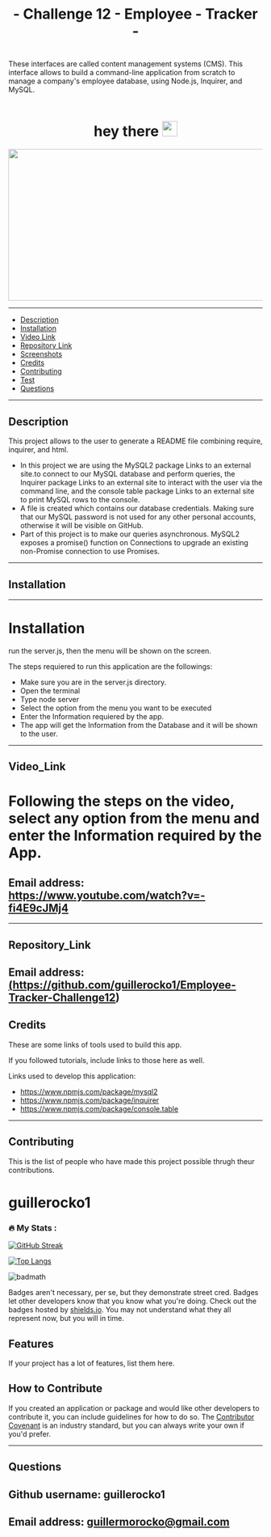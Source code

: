 
# <div id="title" align="center"> - Challenge 12 - Employee - Tracker - </div>
# 
These interfaces are called content management systems (CMS). This interface allows to build a command-line application from scratch to manage a company's employee database, using Node.js, Inquirer, and MySQL.


     
<div id="badges" align="center">
  <img src="https://komarev.com/ghpvc/?username=guillerocko1&style=flat-square&color=blue" alt=""/>
 </div>

<h1 align="center">
  hey there
  <img src="https://media.giphy.com/media/hvRJCLFzcasrR4ia7z/giphy.gif" width="30px"/>
</h1>

<div align="center">
  <img src="https://media.giphy.com/media/dWesBcTLavkZuG35MI/giphy.gif" width="600" height="300"/>
</div>
      
---
- [Description](#description)
- [Installation](#installation)
- [Video Link](#Video_Link)
- [Repository Link](#Repository_Link)
- [Screenshots](#Screenshots)
- [Credits](#credits)
- [Contributing](#contributing)
- [Test](#test)
- [Questions](#questions)
      
---       
## Description
This project allows to the user to generate a README file combining require, inquirer, and html.

- In this project we are using the MySQL2 package Links to an external site.to connect to our MySQL database and perform queries, the Inquirer package Links to an external site to interact with the user via the command line, and the console table package Links to an external site to print MySQL rows to the console.
- A file is created which contains our database credentials. Making sure that our MySQL password is not used for any other personal accounts, otherwise it will be visible on GitHub. 
- Part of this project is to make our queries asynchronous. MySQL2 exposes a promise() function on Connections to upgrade an existing non-Promise connection to use Promises. 

---    
## Installation
---
# Installation
run the server.js, then the menu will be shown on the screen.
                  
The steps requiered to run this application are the followings:
- Make sure you are in the server.js directory.
- Open the terminal 
- Type node server
- Select the option from the menu you want to be executed
- Enter the Information requiered by the app.
- The app will get the Information from the Database and it will be shown to the user.
            
            
---          
## Video_Link
      
# Following the steps on the video, select any option from the menu and enter the Information required by the App.  

## Email address: <a href = "(https://www.youtube.com/watch?v=-fi4E9cJMj4)">https://www.youtube.com/watch?v=-fi4E9cJMj4</a>



---          
## Repository_Link

## Email address: <a href = "(https://github.com/guillerocko1/Employee-Tracker-Challenge12)">(https://github.com/guillerocko1/Employee-Tracker-Challenge12)</a>
                                          
## Credits
            
These are some links of tools used to build this app.
            
            
If you followed tutorials, include links to those here as well.
            
Links used to develop this application:
- https://www.npmjs.com/package/mysql2
- https://www.npmjs.com/package/inquirer
- https://www.npmjs.com/package/console.table

      
            
---          
## Contributing
      
This is the list of people who have made this project possible thrugh theur contributions.
# guillerocko1


### :fire: My Stats :

[![GitHub Streak](http://github-readme-streak-stats.herokuapp.com?user=guillerocko1&theme=dark&background=000000)](https://git.io/streak-stats)

[![Top Langs](https://github-readme-stats.vercel.app/api/top-langs/?username=guillerocko1&layout=compact&theme=vision-friendly-dark)](https://github.com/anuraghazra/github-readme-stats)
            
![badmath](https://img.shields.io/github/languages/top/lernantino/badmath)
            
Badges aren't necessary, per se, but they demonstrate street cred. Badges let other developers know that you know what you're doing. Check out the badges hosted by [shields.io](https://shields.io/). You may not understand what they all represent now, but you will in time.
            
## Features
            
If your project has a lot of features, list them here.
            
## How to Contribute
            
If you created an application or package and would like other developers to contribute it, you can include guidelines for how to do so. The [Contributor Covenant](https://www.contributor-covenant.org/) is an industry standard, but you can always write your own if you'd prefer.
            

---
## Questions

## Github username: guillerocko1
## Email address: <a href = "mailto: guillermorocko@gmail.com">guillermorocko@gmail.com</a>
